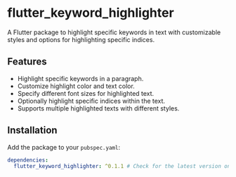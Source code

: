 # flutter_keyword_highlighter

A Flutter package to highlight specific keywords in text with customizable styles and options for highlighting specific indices.

## Features

- Highlight specific keywords in a paragraph.
- Customize highlight color and text color.
- Specify different font sizes for highlighted text.
- Optionally highlight specific indices within the text.
- Supports multiple highlighted texts with different styles.

## Installation

Add the package to your `pubspec.yaml`:

```yaml
dependencies:
  flutter_keyword_highlighter: ^0.1.1 # Check for the latest version on pub.dev